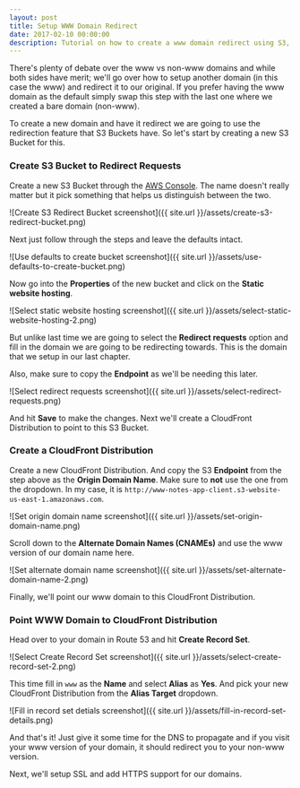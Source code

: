 ```yaml
---
layout: post
title: Setup WWW Domain Redirect
date: 2017-02-10 00:00:00
description: Tutorial on how to create a www domain redirect using S3, CloudFront, and AWS Route 53.
---
```


There's plenty of debate over the www vs non-www domains and while both sides have merit; we'll go over how to setup another domain (in this case the www) and redirect it to our original. If you prefer having the www domain as the default simply swap this step with the last one where we created a bare domain (non-www).

To create a new domain and have it redirect we are going to use the redirection feature that S3 Buckets have. So let's start by creating a new S3 Bucket for this.

### Create S3 Bucket to Redirect Requests

Create a new S3 Bucket through the [AWS Console](https://console.aws.amazon.com). The name doesn't really matter but it pick something that helps us distinguish between the two.

![Create S3 Redirect Bucket screenshot]({{ site.url }}/assets/create-s3-redirect-bucket.png)

Next just follow through the steps and leave the defaults intact.

![Use defaults to create bucket screenshot]({{ site.url }}/assets/use-defaults-to-create-bucket.png)

Now go into the **Properties** of the new bucket and click on the **Static website hosting**.

![Select static website hosting screenshot]({{ site.url }}/assets/select-static-website-hosting-2.png)

But unlike last time we are going to select the **Redirect requests** option and fill in the domain we are going to be redirecting towards. This is the domain that we setup in our last chapter.

Also, make sure to copy the **Endpoint** as we'll be needing this later.

![Select redirect requests screenshot]({{ site.url }}/assets/select-redirect-requests.png)

And hit **Save** to make the changes. Next we'll create a CloudFront Distribution to point to this S3 Bucket.

### Create a CloudFront Distribution

Create a new CloudFront Distribution. And copy the S3 **Endpoint** from the step above as the **Origin Domain Name**. Make sure to **not** use the one from the dropdown. In my case, it is `http://www-notes-app-client.s3-website-us-east-1.amazonaws.com`.

![Set origin domain name screenshot]({{ site.url }}/assets/set-origin-domain-name.png)

Scroll down to the **Alternate Domain Names (CNAMEs)** and use the www version of our domain name here.

![Set alternate domain name screenshot]({{ site.url }}/assets/set-alternate-domain-name-2.png)

Finally, we'll point our www domain to this CloudFront Distribution.

### Point WWW Domain to CloudFront Distribution

Head over to your domain in Route 53 and hit **Create Record Set**.

![Select Create Record Set screenshot]({{ site.url }}/assets/select-create-record-set-2.png)

This time fill in `www` as the **Name** and select **Alias** as **Yes**. And pick your new CloudFront Distribution from the **Alias Target** dropdown.

![Fill in record set detials screenshot]({{ site.url }}/assets/fill-in-record-set-details.png)

And that's it! Just give it some time for the DNS to propagate and if you visit your www version of your domain, it should redirect you to your non-www version.

Next, we'll setup SSL and add HTTPS support for our domains.
